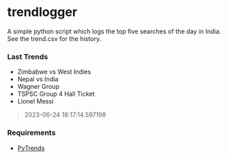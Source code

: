 # trendlogger
A simple python script which logs the top five searches of the day in India.<br>See the trend.csv for the history.<br>

<!-- Last Trends -->
### Last Trends
* Zimbabwe vs West Indies
* Nepal vs India
* Wagner Group
* TSPSC Group 4 Hall Ticket
* Lionel Messi
> 2023-06-24 18:17:14.597198

<!-- Requirements -->
### Requirements
* [PyTrends](https://github.com/dreyco676/pytrends)
